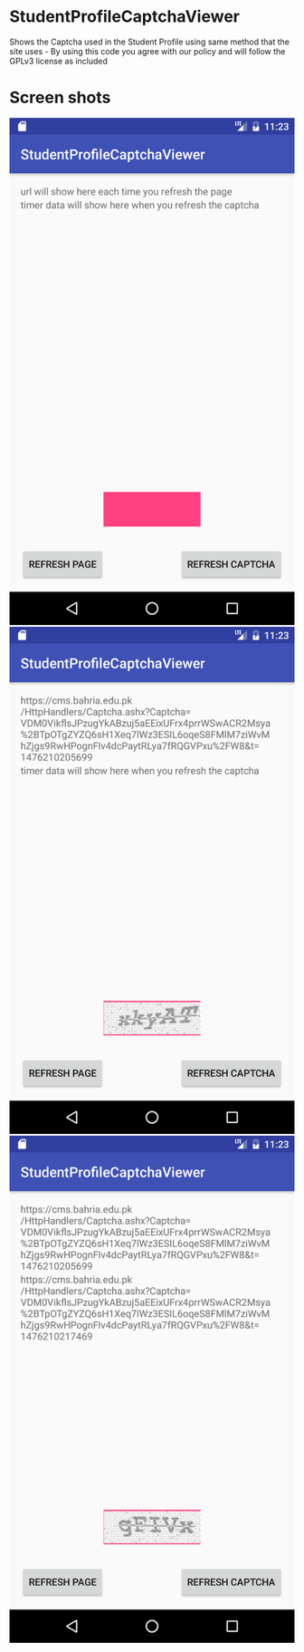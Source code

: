 # StudentProfileCaptchaViewer
Shows the Captcha used in the Student Profile using same method that the site uses - By using this code you agree with our policy and will follow the GPLv3 license as included
# Screen shots
![Alt text](screenshots/Screenshot_1476210201.png)
![Alt text](screenshots/Screenshot_1476210213.png)
![Alt text](screenshots/Screenshot_1476210221.png)
